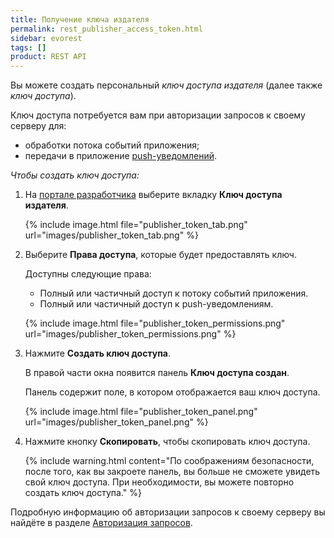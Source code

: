 ```yaml
---
title: Получение ключа издателя
permalink: rest_publisher_access_token.html
sidebar: evorest
tags: []
product: REST API
---
```


Вы можете создать персональный _ключ доступа издателя_ (далее также _ключ доступа_).

Ключ доступа потребуется вам при авторизации запросов к своему серверу для:

* обработки потока событий приложения;
* передачи в приложение [push-уведомлений](./rest_push_notifications.html).


*Чтобы создать ключ доступа:*

1. На [портале разработчика](https://developer.evotor.ru) выберите вкладку **Ключ доступа издателя**.

   {% include image.html file="publisher_token_tab.png" url="images/publisher_token_tab.png" %}

2. Выберите **Права доступа**, которые будет предоставлять ключ.

   Доступны следующие права:

   * Полный или частичный доступ к потоку событий приложения.
   * Полный или частичный доступ к push-уведомлениям.

   {% include image.html file="publisher_token_permissions.png" url="images/publisher_token_permissions.png" %}

3. Нажмите **Создать ключ доступа**.

   В правой части окна появится панель **Ключ доступа создан**.

   Панель содержит поле, в котором отображается ваш ключ доступа.

   {% include image.html file="publisher_token_panel.png" url="images/publisher_token_panel.png" %}

4. Нажмите кнопку **Скопировать**, чтобы скопировать ключ доступа.

   {% include warning.html content="По соображениям безопасности, после того, как вы закроете панель, вы больше не сможете увидеть свой ключ доступа. При необходимости, вы можете повторно создать ключ доступа." %}

Подробную информацию об авторизации запросов к своему серверу вы найдёте в разделе [Авторизация запросов](./rest_overview.html#Authorization).
